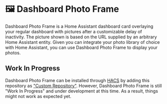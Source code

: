# 🖼️ Dashboard Photo Frame

Dashboard Photo Frame is a Home Assistant dashboard card overlaying your regular dashboard with pictures after a customizable delay of inactivity. The picture shown is based on the URL supplied by an arbitrary Home Assistant entity. Given you can integrate your photo library of choice with Home Assistant, you can use Dashboard Photo Frame to display your photos.

## Work In Progress

Dashboard Photo Frame can be installed through [HACS](https://www.hacs.xyz) by adding this repository as ["Custom Repository"](https://www.hacs.xyz/docs/faq/custom_repositories/?h=custom). However, Dashboard Photo Frame is still "Work In Progress" and under development at this time. As a result, things might not work as expected yet.
